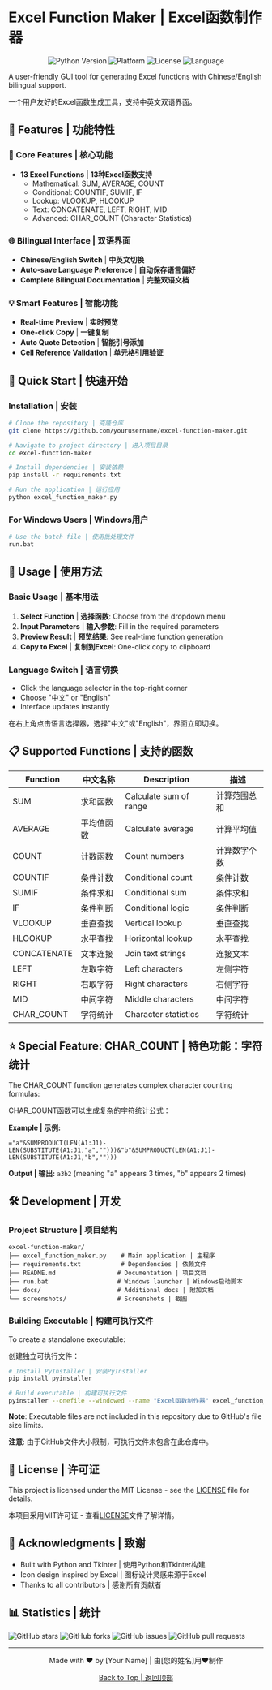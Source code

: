 # Excel Function Maker | Excel函数制作器

<p align="center">
  <img src="https://img.shields.io/badge/Python-3.6%2B-blue?style=flat-square&logo=python" alt="Python Version">
  <img src="https://img.shields.io/badge/Platform-Windows%7CmacOS%7CLinux-lightgrey?style=flat-square" alt="Platform">
  <img src="https://img.shields.io/badge/License-MIT-green?style=flat-square" alt="License">
  <img src="https://img.shields.io/badge/Language-Chinese%7CEnglish-red?style=flat-square" alt="Language">
</p>

A user-friendly GUI tool for generating Excel functions with Chinese/English bilingual support.

一个用户友好的Excel函数生成工具，支持中英文双语界面。

## 🌟 Features | 功能特性

### 🎯 Core Features | 核心功能
- **13 Excel Functions** | **13种Excel函数支持**
  - Mathematical: SUM, AVERAGE, COUNT
  - Conditional: COUNTIF, SUMIF, IF  
  - Lookup: VLOOKUP, HLOOKUP
  - Text: CONCATENATE, LEFT, RIGHT, MID
  - Advanced: CHAR_COUNT (Character Statistics)

### 🌐 Bilingual Interface | 双语界面
- **Chinese/English Switch** | **中英文切换**
- **Auto-save Language Preference** | **自动保存语言偏好**
- **Complete Bilingual Documentation** | **完整双语文档**

### 💡 Smart Features | 智能功能
- **Real-time Preview** | **实时预览**
- **One-click Copy** | **一键复制**
- **Auto Quote Detection** | **智能引号添加**
- **Cell Reference Validation** | **单元格引用验证**

## 🚀 Quick Start | 快速开始

### Installation | 安装

```bash
# Clone the repository | 克隆仓库
git clone https://github.com/yourusername/excel-function-maker.git

# Navigate to project directory | 进入项目目录
cd excel-function-maker

# Install dependencies | 安装依赖
pip install -r requirements.txt

# Run the application | 运行应用
python excel_function_maker.py
```

### For Windows Users | Windows用户
```bash
# Use the batch file | 使用批处理文件
run.bat
```

## 📖 Usage | 使用方法

### Basic Usage | 基本用法
1. **Select Function** | **选择函数**: Choose from the dropdown menu
2. **Input Parameters** | **输入参数**: Fill in the required parameters
3. **Preview Result** | **预览结果**: See real-time function generation
4. **Copy to Excel** | **复制到Excel**: One-click copy to clipboard

### Language Switch | 语言切换
- Click the language selector in the top-right corner
- Choose "中文" or "English"
- Interface updates instantly

在右上角点击语言选择器，选择"中文"或"English"，界面立即切换。

## 📋 Supported Functions | 支持的函数

| Function | 中文名称 | Description | 描述 |
|----------|----------|-------------|------|
| SUM | 求和函数 | Calculate sum of range | 计算范围总和 |
| AVERAGE | 平均值函数 | Calculate average | 计算平均值 |
| COUNT | 计数函数 | Count numbers | 计算数字个数 |
| COUNTIF | 条件计数 | Conditional count | 条件计数 |
| SUMIF | 条件求和 | Conditional sum | 条件求和 |
| IF | 条件判断 | Conditional logic | 条件判断 |
| VLOOKUP | 垂直查找 | Vertical lookup | 垂直查找 |
| HLOOKUP | 水平查找 | Horizontal lookup | 水平查找 |
| CONCATENATE | 文本连接 | Join text strings | 连接文本 |
| LEFT | 左取字符 | Left characters | 左侧字符 |
| RIGHT | 右取字符 | Right characters | 右侧字符 |
| MID | 中间字符 | Middle characters | 中间字符 |
| CHAR_COUNT | 字符统计 | Character statistics | 字符统计 |

## ⭐ Special Feature: CHAR_COUNT | 特色功能：字符统计

The CHAR_COUNT function generates complex character counting formulas:

CHAR_COUNT函数可以生成复杂的字符统计公式：

**Example | 示例:**
```excel
="a"&SUMPRODUCT(LEN(A1:J1)-LEN(SUBSTITUTE(A1:J1,"a","")))&"b"&SUMPRODUCT(LEN(A1:J1)-LEN(SUBSTITUTE(A1:J1,"b","")))
```

**Output | 输出:** `a3b2` (meaning "a" appears 3 times, "b" appears 2 times)

## 🛠️ Development | 开发

### Project Structure | 项目结构
```
excel-function-maker/
├── excel_function_maker.py    # Main application | 主程序
├── requirements.txt           # Dependencies | 依赖文件
├── README.md                 # Documentation | 项目文档
├── run.bat                   # Windows launcher | Windows启动脚本
├── docs/                     # Additional docs | 附加文档
└── screenshots/              # Screenshots | 截图
```

### Building Executable | 构建可执行文件

To create a standalone executable:

创建独立可执行文件：

```bash
# Install PyInstaller | 安装PyInstaller
pip install pyinstaller

# Build executable | 构建可执行文件
pyinstaller --onefile --windowed --name "Excel函数制作器" excel_function_maker.py
```

**Note**: Executable files are not included in this repository due to GitHub's file size limits.

**注意**: 由于GitHub文件大小限制，可执行文件未包含在此仓库中。

## 📝 License | 许可证

This project is licensed under the MIT License - see the [LICENSE](LICENSE) file for details.

本项目采用MIT许可证 - 查看[LICENSE](LICENSE)文件了解详情。

## 🙏 Acknowledgments | 致谢

- Built with Python and Tkinter | 使用Python和Tkinter构建
- Icon design inspired by Excel | 图标设计灵感来源于Excel
- Thanks to all contributors | 感谢所有贡献者

## 📊 Statistics | 统计

![GitHub stars](https://img.shields.io/github/stars/yourusername/excel-function-maker?style=social)
![GitHub forks](https://img.shields.io/github/forks/yourusername/excel-function-maker?style=social)
![GitHub issues](https://img.shields.io/github/issues/yourusername/excel-function-maker)
![GitHub pull requests](https://img.shields.io/github/issues-pr/yourusername/excel-function-maker)

---

<p align="center">
Made with ❤️ by [Your Name] | 由[您的姓名]用❤️制作
</p>

<p align="center">
<a href="#top">Back to Top | 返回顶部</a>
</p>


